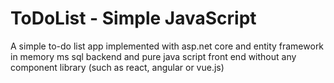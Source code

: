 # ToDoList - Simple JavaScript
A simple to-do list app implemented with asp.net core and entity framework in memory ms sql backend and pure java script front end without any component library (such as react, angular or vue.js)
